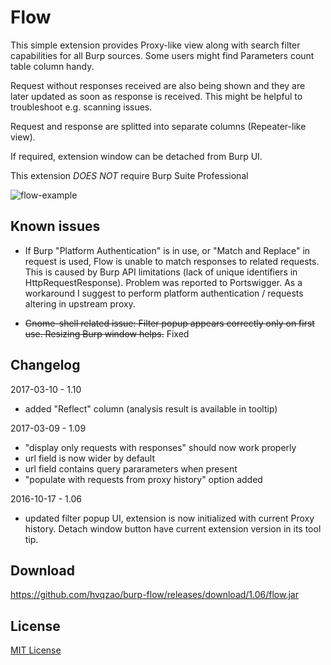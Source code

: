 # Flow

This simple extension provides Proxy-like view along with search filter capabilities for all Burp sources. Some users might find Parameters count table column handy.

Request without responses received are also being shown and they are later updated as soon as response is received. This might be helpful to troubleshoot e.g. scanning issues.

Request and response are splitted into separate columns (Repeater-like view).

If required, extension window can be detached from Burp UI.

This extension _DOES NOT_ require Burp Suite Professional

![flow-example](https://cloud.githubusercontent.com/assets/4956006/9799914/4f812d0e-580a-11e5-9309-658996517a07.png)

## Known issues

* If Burp "Platform Authentication" is in use, or "Match and Replace" in request is used, Flow is unable to match responses to related requests. This is caused by Burp API limitations (lack of unique identifiers in HttpRequestResponse). Problem was reported to Portswigger. As a workaround I suggest to perform platform authentication / requests altering in upstream proxy.

* ~~Gnome-shell related issue: Filter popup appears correctly only on first use. Resizing Burp window helps.~~ Fixed

## Changelog

2017-03-10 - 1.10
- added "Reflect" column (analysis result is available in tooltip)

2017-03-09 - 1.09
- "display only requests with responses" should now work properly
- url field is now wider by default
- url field contains query pararameters when present
- "populate with requests from proxy history" option added

2016-10-17 - 1.06
- updated filter popup UI, extension is now initialized with current Proxy history. Detach window button have current extension version in its tool tip.

## Download

https://github.com/hvqzao/burp-flow/releases/download/1.06/flow.jar

## License

[MIT License](LICENSE)
